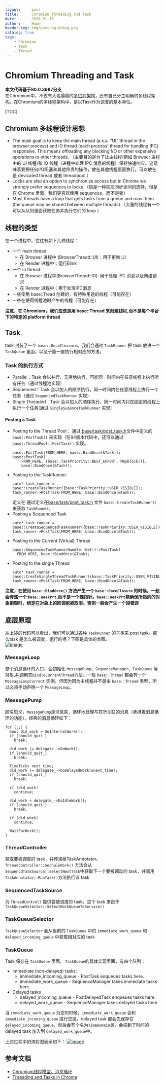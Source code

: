 ```yaml
---
layout:     post
title:      Chromium Threading and Task
date:       2020-01-10
author:     Hope
header-img: img/post-bg-debug.png
catalog: true
tags:
    - Chromium
    - Task
    - Thread
---
```


# Chromium Threading and Task

**本文代码基于80.0.3987分支**<br>
在Chromium中，不仅有大名鼎鼎的[多进程架构](https://www.chromium.org/developers/design-documents/multi-process-architecture)，还有自己分工明确的多线程架构。在Chromium的多线程架构中，是以Task作为调度的基本单位。

[TOC]

## Chromium 多线程设计思想

- The main goal is to keep the main thread (a.k.a. “UI” thread in the browser process) and IO thread (each process' thread for handling IPC) responsive. This means offloading any blocking I/O or other expensive operations to other threads.
（主要目的是为了让主线程(例如 Browser 进程中的 UI 线程)和 IO 线程（进程中处理 IPC 消息的线程）保持快速响应。这意味着要把任何I/O阻塞和其他昂贵的操作，放在其他线程里面执行。可以放在是 devicated thread 或者 threadpool ）
- Locks are also an option to synchronize access but in Chrome we strongly prefer sequences to locks.（锁是一种实现同步访问的选择，但是在 Chrome 里面，我们更喜欢使用 sequences，而不是锁）
- Most threads have a loop that gets tasks from a queue and runs them (the queue may be shared between multiple threads).（大量的线程有一个可以从队列里面获取任务并执行它们的 loop ）

## 线程的类型

在一个进程中，往往有如下几种线程：

- 一个 main thread
    - 在 Browser 进程中 (BrowserThread::UI)：用于更新 UI
    - 在 Render 进程中：运行Blink
- 一个 io thread
    - 在 Browser 进程中(BrowserThread::IO): 用于处理 IPC 消息以及网络请求
    - 在 Render 进程中：用于处理IPC消息
- 一些使用 base::Tread 创建的，有特殊用途的线程（可能存在）
- 一些在使用线程池时产生的线程（可能存在）

**注意，在 Chromium，我们应该是用 base::Thread 来创建线程,而不是每个平台下的特定的 platform thread**

## Task

task 封装了一个 `base::OnceCloseure`。我们会通过 `TaskRunner` 把 task 放进一个 `TaskQueue` 里面，以至于能一直执行相对应的方法。

### Task 的执行方式

- Parallel：Task 会以并行、无序地执行，可能同一时间内在任意线程上执行所有任务（通过线程池实现）
- Sequenced：Task 会以加入的顺序执行，同一时间内在任意线程上执行一个任务（通过 `SequencedTaskRunner` 实现）
- Single Threaded：Task 会以加入的顺序执行，同一时间内只在固定的线程上执行一个任务(通过 `SingleSuqenceTaskRunner` 实现)

#### Posting a Task

- Posting to the Thread Pool：
通过 [base/task/post_task.h](https://source.chromium.org/chromium/chromium/src/+/master:base/task/thread_pool.h)文件中定义的 `base::PostTask()` 来实现（在84版本代码中，还可以通过 `base::ThreadPool::PostTask()` 实现。
    ```
    base::PostTask(FROM_HERE, base::BindOnce(&Task));
    base::PostTask(
        FROM_HERE, {base::TaskPriority::BEST_EFFORT, MayBlock()},
        base::BindOnce(&Task));
    ```
- Posting to the TaskRunner:
    ```
    auto* task_runner = base::CreateTaskRunner({base::TaskPriority::USER_VISIBLE});
    task_runner->PostTask(FROM_HERE, base::BindOnce(&Task));
    ```
    定义在 通过定义在[base/task/post_task.h](https://source.chromium.org/chromium/chromium/src/+/master:base/task/thread_pool.h) 文件 `base::CreateTaskRunner()` 来获取 `TaskRunner`。
- Posting a Sequenced Task
  ```
  auto* task_runner = base::CreateSequencedTaskRunner({base::TaskPriority::USER_VISIBLE});
  task_runner->PostTask(FROM_HERE, base::BindOnce(&Task));
  ```
- Posting to the Current (Virtual) Thread
  ```
  base::SequencedTaskRunnerHandle::Get()->PostTask(
    FROM_HERE, base::BindOnce(&Task);
  ```
- Posting to the single Thread
  ```
  auto* task_runner = base::CreateSingleThreadTaskRunner({base::TaskPriority::USER_VISIBLE});
  task_runner->PostTask(FROM_HERE, base::BindOnce(&Task));
  ```

**注意，在使用 `base::BindOnce()` 方法产生一个 `base::OnceClosure` 的时候，一般会传递一个 `base::WeakPrt`,而不是一个裸指针。`base::WeakPrt`能确保所指向的对象销毁时，绑定在对象上的回调能被取消。否则一般会产生一个段错误**

## 底层原理

从上述的代码可以看出，我们可以通过各种 `TaskRunner` 的子类来 post task。那么task 是怎么被调度，运行的呢？下图是具体的类图。<br>
[![image](https://raw.githubusercontent.com/YuWeiCong/draw.io/master/chromium/images/Task%20uml.jpg)](https://raw.githubusercontent.com/YuWeiCong/draw.io/master/chromium/images/Task%20uml.jpg)

### MessageLoop

整个消息循环的入口，会初始化 `MessagePump`、`SequenceManager`、`TaskQueue` 等对象,并调用其`BindToCurrentThread`方法。一般 `base::Thread` 都会有一个 `MessageLoopCurrent` 实例。但因为因为主线程并不是由 `base::Thread` 类型，所以必须手动声明一个 `MessageLoop`。

### MessagePump

顾名思义，`MessagePump`是消息泵，循环地处理与其所关联的消息（承担着消息循环的功能）。经典的消息循环如下：
```
for (;;) {
  bool did_work = DoInternalWork();
  if (should_quit_)
    break;

  did_work |= delegate_->DoWork();
  if (should_quit_)
    break;

  TimeTicks next_time;
  did_work |= delegate_->DoDelayedWork(&next_time);
  if (should_quit_)
    break;

  if (did_work)
    continue;

  did_work = delegate_->DoIdleWork();
  if (should_quit_)
    break;

  if (did_work)
    continue;

  WaitForWork();
}
```

### ThreadController

获取要被调度的 task，并传递给TaskAnnotator。
`ThreadController::SechuleWork()` 方法会从 `SequencdTaskSource::SelectNextTask`中获取下一个要被调动的 task，并调用 `TaskAnnotator::RunTask()`方法执行该 task

### SequencedTaskSource

为 `ThreadControll` 提供要被调度的 task，这个 task 来自于 `TaskQueueSelector::SelectWorkQueueToService()`

### TaskQueueSelector

`TaskQueueSelector` 会从当前的 `TaskQueue` 中的 `immediate_work_queue` 和 `delayed_incoming_queue` 中获取相对应的 task

### TaskQueue

Task 保存在 `TaskQueue` 里面，  `TaskQueue`的具体实现里面，有四个队列：
- Immediate (non-delayed) tasks:
    - immediate_incoming_queue - PostTask enqueues tasks here.
    - immediate_work_queue - SequenceManager takes immediate tasks here.
- Delayed tasks
    - delayed_incoming_queue - PostDelayedTask enqueues tasks here.
    - delayed_work_queue - SequenceManager takes delayed tasks here.

当 `immediate_work_queue` 为空的时候，`immediate_work_queue` 会和 `immediate_incoming_queue` 进行交换。delayed task 都会先保存在 `delayed_incoming_queue`，然后会有个名为`TimeDomain`类，会把到了时间的 delayed task 加入到 `delayed_work_queue`中。

上述过程中的流程图表示如下：
[![image](https://raw.githubusercontent.com/YuWeiCong/draw.io/master/chromium/images/Task%20flow.jpg)](https://raw.githubusercontent.com/YuWeiCong/draw.io/master/chromium/images/Task%20flow.jpg)


## 参考文档
- [Chromium线程模型、消息循环](https://blog.csdn.net/wy5761/article/details/44095089)
- [Threading and Tasks in Chrome](https://source.chromium.org/chromium/chromium/src/+/master:docs/threading_and_tasks.md;l=1?q=threading_and_tasks.md&sq=&ss=chromium)